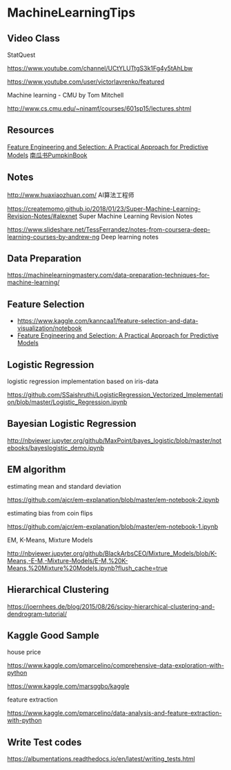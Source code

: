 # MachineLearningTips

Video Class
------

StatQuest

https://www.youtube.com/channel/UCtYLUTtgS3k1Fg4y5tAhLbw

https://www.youtube.com/user/victorlavrenko/featured

Machine learning - CMU by Tom Mitchell

http://www.cs.cmu.edu/~ninamf/courses/601sp15/lectures.shtml

Resources
-------

[Feature Engineering and Selection: A Practical Approach for Predictive Models](http://www.feat.engineering/index.html)
[南瓜书PumpkinBook](https://datawhalechina.github.io/pumpkin-book/#/)

Notes
------

http://www.huaxiaozhuan.com/ AI算法工程师

https://createmomo.github.io/2018/01/23/Super-Machine-Learning-Revision-Notes/#alexnet  Super Machine Learning Revision Notes

https://www.slideshare.net/TessFerrandez/notes-from-coursera-deep-learning-courses-by-andrew-ng  Deep learning notes

Data Preparation 
------

https://machinelearningmastery.com/data-preparation-techniques-for-machine-learning/

Feature Selection
------

- https://www.kaggle.com/kanncaa1/feature-selection-and-data-visualization/notebook
- [Feature Engineering and Selection: A Practical Approach for Predictive Models](http://www.feat.engineering/index.html)


Logistic Regression
-----

logistic regression implementation based on iris-data

https://github.com/SSaishruthi/LogisticRegression_Vectorized_Implementation/blob/master/Logistic_Regression.ipynb

Bayesian Logistic Regression
------

http://nbviewer.jupyter.org/github/MaxPoint/bayes_logistic/blob/master/notebooks/bayeslogistic_demo.ipynb


EM algorithm
------

estimating mean and standard deviation

https://github.com/ajcr/em-explanation/blob/master/em-notebook-2.ipynb

estimating bias from coin flips

https://github.com/ajcr/em-explanation/blob/master/em-notebook-1.ipynb

EM, K-Means, Mixture Models

http://nbviewer.jupyter.org/github/BlackArbsCEO/Mixture_Models/blob/K-Means,-E-M,-Mixture-Models/E-M,%20K-Means,%20Mixture%20Models.ipynb?flush_cache=true


Hierarchical Clustering
------

https://joernhees.de/blog/2015/08/26/scipy-hierarchical-clustering-and-dendrogram-tutorial/


Kaggle Good Sample
------

house price 

https://www.kaggle.com/pmarcelino/comprehensive-data-exploration-with-python

https://www.kaggle.com/marsggbo/kaggle

feature extraction

https://www.kaggle.com/pmarcelino/data-analysis-and-feature-extraction-with-python

Write Test codes
------

https://albumentations.readthedocs.io/en/latest/writing_tests.html


